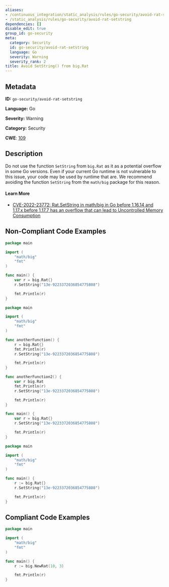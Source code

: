 ```yaml
---
aliases:
- /continuous_integration/static_analysis/rules/go-security/avoid-rat-setstring
- /static_analysis/rules/go-security/avoid-rat-setstring
dependencies: []
disable_edit: true
group_id: go-security
meta:
  category: Security
  id: go-security/avoid-rat-setstring
  language: Go
  severity: Warning
  severity_rank: 2
title: Avoid SetString() from big.Rat
---
```

<!--  SOURCED FROM https://github.com/DataDog/datadog-static-analyzer-rule-docs -->


## Metadata
**ID:** `go-security/avoid-rat-setstring`

**Language:** Go

**Severity:** Warning

**Category:** Security

**CWE**: [109](https://cwe.mitre.org/data/definitions/109.html)

## Description
Do not use the function `SetString` from `big.Rat` as it as a potential overflow in some Go versions. Even if your current Go runtime is not vulnerable to this issue, your code may be used by runtime that are. We recommend avoiding the function `SetString` from the `math/big` package for this reason.

#### Learn More

 - [CVE-2022-23772: Rat.SetString in math/big in Go before 1.16.14 and 1.17.x before 1.17.7 has an overflow that can lead to Uncontrolled Memory Consumption](https://nvd.nist.gov/vuln/detail/CVE-2022-23772)

## Non-Compliant Code Examples
```go
package main

import (
	"math/big"
	"fmt"
)

func main() {
	var r = big.Rat{}
	r.SetString("13e-9223372036854775808")

	fmt.Println(r)
}
```

```go
package main

import (
	"math/big"
	"fmt"
)

func anotherFunction() {
	r = big.Rat{}
	fmt.Println(r)
	r.SetString("13e-9223372036854775808")

	fmt.Println(r)
}

func anotherFunction2() {
	var r big.Rat
	fmt.Println(r)
	r.SetString("13e-9223372036854775808")

	fmt.Println(r)
}

func main() {
	var r = big.Rat{}
	r.SetString("13e-9223372036854775808")

	fmt.Println(r)
}
```

```go
package main

import (
	"math/big"
	"fmt"
)

func main() {
	r := big.Rat{}
	r.SetString("13e-9223372036854775808")

	fmt.Println(r)
}
```

## Compliant Code Examples
```go
package main

import (
	"math/big"
	"fmt"
)

func main() {
	r := big.NewRat(10, 3)

	fmt.Println(r)
}
```
